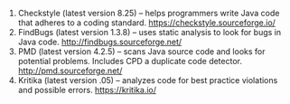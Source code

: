 1.  Checkstyle (latest version 8.25) – helps programmers write Java code that adheres to a coding standard. https://checkstyle.sourceforge.io/
2.  FindBugs (latest version 1.3.8) – uses static analysis to look for bugs in Java code. http://findbugs.sourceforge.net/
3.  PMD (latest version 4.2.5) – scans Java source code and looks for potential problems. Includes CPD a duplicate code detector. http://pmd.sourceforge.net/
4.  Kritika (latest version .05) – analyzes code for best practice violations and possible errors. https://kritika.io/